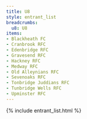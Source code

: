 ```yaml
---
title: U8
style: entrant_list
breadcrumbs:
  u8: U8
items:
- Blackheath FC
- Cranbrook RFC
- Edenbridge RFC
- Gravesend RFC
- Hackney RFC
- Medway RFC
- Old Alleynians RFC
- Sevenoaks RFC
- Tonbridge Juddians RFC
- Tunbridge Wells RFC
- Upminster RFC
---
```


{% include entrant_list.html %}
